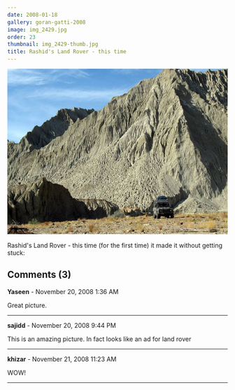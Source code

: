 ```yaml
---
date: 2008-01-18
gallery: goran-gatti-2008
image: img_2429.jpg
order: 23
thumbnail: img_2429-thumb.jpg
title: Rashid's Land Rover - this time
---
```


![Rashid's Land Rover - this time](./img_2429.jpg)

Rashid's Land Rover - this time (for the first time) it made it without getting stuck:

<div id="comments">

## Comments (3)

**Yaseen** - November 20, 2008  1:36 AM

Great picture.

---

**sajidd** - November 20, 2008  9:44 PM

This is an amazing picture. In fact looks like an ad for land rover

---

**khizar** - November 21, 2008 11:23 AM

WOW!

---

</div>